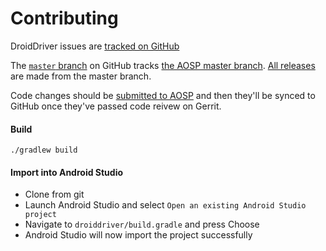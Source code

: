 # Contributing

DroidDriver issues are [tracked on GitHub](https://github.com/appium/droiddriver/issues)

The [`master` branch](https://github.com/appium/droiddriver/tree/master) on GitHub tracks [the AOSP master branch](https://android.googlesource.com/platform/external/droiddriver). [All releases](releasing_to_jcenter.md) are made from the master branch.

Code changes should be [submitted to AOSP](contributing_aosp.md) and then they'll be synced to GitHub once they've passed code reivew on Gerrit.

#### Build

`./gradlew build`

#### Import into Android Studio

- Clone from git
- Launch Android Studio and select `Open an existing Android Studio project`
- Navigate to `droiddriver/build.gradle` and press Choose
- Android Studio will now import the project successfully
